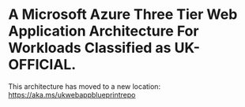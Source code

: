 A Microsoft Azure Three Tier Web Application Architecture For Workloads Classified as UK-OFFICIAL.
===================================================================

This architecture has moved to a new location: https://aka.ms/ukwebappblueprintrepo

